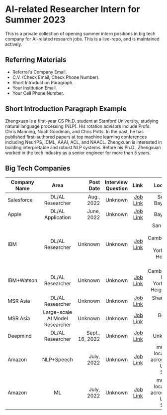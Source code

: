 # AI-related Researcher Intern for Summer 2023
This is a private collection of opening summer intern positions in big tech company for AI-related research jobs. This is a live-repo, and is maintained actively.

## Referring Materials
- Referral's Company Email.
- C.V. (Check Email, Check Phone Number).
- Short Introduction Paragraph.
- Your Institution Email.
- Your Cell Phone Number.

## Short Introduction Paragraph Example

Zhengxuan is a first-year CS Ph.D. student at Stanford University, studying natural language processing (NLP). His rotation advisors include Profs. Chris Manning, Noah Goodman, and Chris Potts. In the past, he has published first-authored papers at top machine learning conferences including NeurIPS, ICML, AAAI, ACL, and NAACL. Zhengxuan is interested in building interpretable and robust NLP systems. Before his Ph.D., Zhengxuan worked in the tech industry as a senior engineer for more than 5 years.

## Big Tech Companies
| Company Name  |       Area    | Post Date    | Interview Question | Link | Location | Applied/Referred |
| ------------- |:-------------:| ------------:|       ------------:| ----:|     ----:|             ----:|
| Salesforce    | DL/AL  Researcher | Aug., 2022   | Unknown            | [Job Link](https://salesforce.wd1.myworkdayjobs.com/en-US/Futureforce_Internships/job/California---Palo-Alto/XMLNAME-2023-Research-Intern---Salesforce-Research-Tableau-Research_JR158577-1?d=cta-summer-view-sjb-1) | Seattle, Bay Area | Referred |
| Apple    | DL/AL Application         | June, 2022   | Unknown            | [Job Link](https://jobs.apple.com/en-us/details/200389050/machine-learning-ai-internship?team=STDNT) | Bay Area |  |
| IBM    | DL/AL Researcher         | Unknown   | Unknown            | [Job Link](https://careers.ibm.com/job/16581370/2023-return-intern-research-scientist-artificial-intelligence-remote/?codes=IBM_CareerWebSite) | San Jose, CA; Cambridge, MA; Yorktown Heights, NY |  |
| IBM+Watson    | DL/AL Researcher         | Unknown   | Unknown            | [Job Link](https://careers.ibm.com/job/16615779/2023-intern-research-mit-ibm-watson-ai-summer-intern-remote/?codes=IBM_CareerWebSite) | Cambridge, MA or Yorktown Heights, N |  |
| MSR Asia    | DL/AL Researcher         | Unknown   | Unknown            | [Job Link](https://www.microsoft.com/en-us/research/opportunity/deep-learning-research-intern-msra-shanghai-research-group/) | Shanghai, China |  |
| MSR Asia    | Large-scale AI Model Researcher         | Unknown   | Unknown            | [Job Link](https://www.microsoft.com/en-us/research/opportunity/large-scale-ai-models-continual-learning-research-intern-msr-asia-networking-research-group/) | Beijing, China |  |
| Deepmind    | DL/AL Researcher         | Sept., 16, 2022   | Unknown            | [Job Link](https://www.deepmind.com/careers/internships?sort=alphabetical) | Unknown |  |
| Amazon    | NLP+Speech         | July, 2022   | Unknown            | [Job Link](https://www.amazon.jobs/en/jobs/2171934/2023-applied-science-internship-natural-language-processing-and-speech-technologies-united-states?cmpid=bsp-amazon-science) | multiple locations across the United States | Referred |
| Amazon    | ML         | July, 2022   | Unknown            | [Job Link](https://www.amazon.jobs/en/jobs/2156173/2023-applied-science-internship-machine-learning-united-states?cmpid=bsp-amazon-science) | multiple locations across the United States | Referred |

